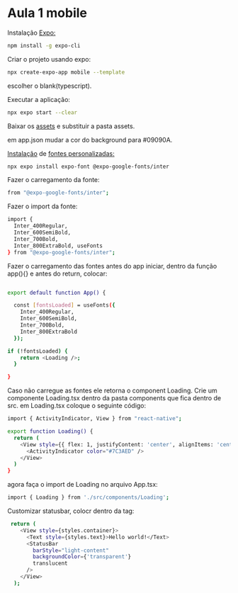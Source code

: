 # Aula 1 mobile
<!--ref: https://github.com/esbnet-->

Instalação [Expo:](https://react-native.rocketseat.dev/expo-managed/windows)
```bash
npm install -g expo-cli
```

Criar o projeto usando expo:
```bash
npx create-expo-app mobile --template
```
escolher o blank(typescript).

Executar a aplicação:
```bash
npx expo start --clear
```
Baixar os [assets](https://drive.google.com/drive/folders/1lq5kcOCN0tWqrvULu_SkDoMrgy9jpIo-)
e substituir a pasta assets.

em app.json mudar a cor do background para #09090A.

[Instalação](https://docs.expo.dev/guides/using-custom-fonts/) de [fontes personalizadas:](https://fonts.google.com/specimen/Inter?query=inter)

```bash
npx expo install expo-font @expo-google-fonts/inter
```
Fazer o carregamento da fonte:
```bash
from "@expo-google-fonts/inter";
```
Fazer o import da fonte:

```bash
import {
  Inter_400Regular,
  Inter_600SemiBold,
  Inter_700Bold,
  Inter_800ExtraBold, useFonts
} from "@expo-google-fonts/inter";
```
Fazer o carregamento das fontes antes do app iniciar, dentro da função app(){} e antes do return, colocar:
```bash

export default function App() {

  const [fontsLoaded] = useFonts({
    Inter_400Regular,
    Inter_600SemiBold,
    Inter_700Bold,
    Inter_800ExtraBold
  });

if (!fontsLoaded) {
    return <Loading />;
  }

}
```

Caso não carregue as fontes ele retorna o component Loading.
Crie um componente Loading.tsx dentro da pasta components que fica dentro de src.
em Loading.tsx coloque o seguinte código:
```bash
import { ActivityIndicator, View } from "react-native";

export function Loading() {
  return (
    <View style={{ flex: 1, justifyContent: 'center', alignItems: 'center', backgroundColor: '#09090A' }}>
      <ActivityIndicator color="#7C3AED" />
    </View>
  )
}
```
agora faça o import de Loading no arquivo App.tsx:
```bash
import { Loading } from './src/components/Loading';
```
Customizar statusbar, colocr dentro da tag:
```bash
 return (
    <View style={styles.container}>
      <Text style={styles.text}>Hello world!</Text>
      <StatusBar
        barStyle="light-content"
        backgroundColor={'transparent'}
        translucent
      />
    </View>
  );
```
